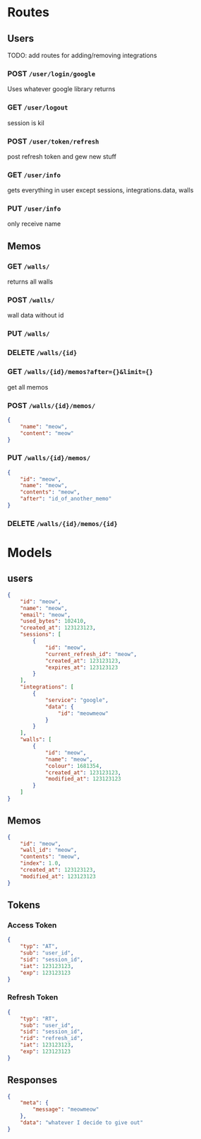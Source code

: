 # Routes

## Users

TODO: add routes for adding/removing integrations

### POST `/user/login/google`
Uses whatever google library returns
### GET `/user/logout`
session is kil
### POST `/user/token/refresh`
post refresh token and gew new stuff
### GET `/user/info`
gets everything in user except sessions, integrations.data, walls
### PUT `/user/info`
only receive name

## Memos

### GET `/walls/`
returns all walls
### POST `/walls/`
wall data without id
### PUT `/walls/`
### DELETE `/walls/{id}`
### GET `/walls/{id}/memos?after={}&limit={}`
get all memos 
### POST `/walls/{id}/memos/`
```json
{
    "name": "meow",
    "content": "meow"
}
```
### PUT `/walls/{id}/memos/`
```json
{
    "id": "meow",
    "name": "meow",
    "contents": "meow",
    "after": "id_of_another_memo"
}
```
### DELETE `/walls/{id}/memos/{id}`

# Models

## users
```json
{
    "id": "meow",
    "name": "meow",
    "email": "meow",
    "used_bytes": 102410,
    "created_at": 123123123,
    "sessions": [
        {
            "id": "meow",
            "current_refresh_id": "meow",
            "created_at": 123123123,
            "expires_at": 123123123
        }
    ],
    "integrations": [
        {
            "service": "google",
            "data": {
                "id": "meowmeow"
            }
        }
    ],
    "walls": [
        {
            "id": "meow",
            "name": "meow",
            "colour": 1681354,
            "created_at": 123123123,
            "modified_at": 123123123
        }
    ]
}
```

## Memos
```json
{
    "id": "meow",
    "wall_id": "meow",
    "contents": "meow",
    "index": 1.0,
    "created_at": 123123123,
    "modified_at": 123123123
}
```

## Tokens

### Access Token
```json
{
    "typ": "AT",
    "sub": "user_id",
    "sid": "session_id",
    "iat": 123123123,
    "exp": 123123123
}
```

### Refresh Token
```json
{
    "typ": "RT",
    "sub": "user_id",
    "sid": "session_id",
    "rid": "refresh_id",
    "iat": 123123123,
    "exp": 123123123
}
```

## Responses

```json
{
    "meta": {
        "message": "meowmeow"
    },
    "data": "whatever I decide to give out"
}
```
